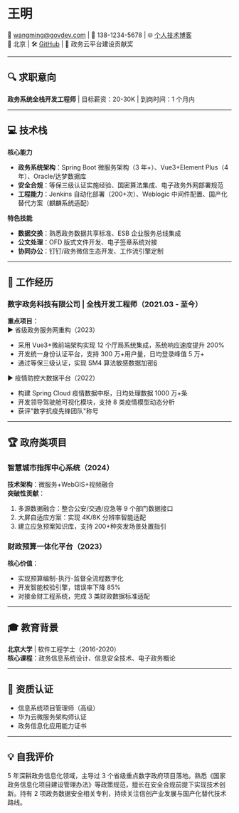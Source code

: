 # 王明

📧 wangming@govdev.com | 📱 138-1234-5678 | 🌐 [个人技术博客](https://wangming.tech)  
📍 北京 | 🛠️ [GitHub](https://github.com/wangming) | 🏅 政务云平台建设贡献奖

---

## 🔍 求职意向

​**政务系统全栈开发工程师**​ | 目标薪资：20-30K | 到岗时间：1 个月内

---

## 💻 技术栈

​**核心能力**​

- ​**政务系统架构**​：Spring Boot 微服务架构（3 年+）、Vue3+Element Plus（4 年）、Oracle/达梦数据库
- ​**安全合规**​：等保三级认证实施经验、国密算法集成、电子政务外网部署规范
- ​**工程能力**​：Jenkins 自动化部署（200+次）、Weblogic 中间件配置、国产化替代方案（麒麟系统适配）

​**特色技能**​

- ​**数据交换**​：熟悉政务数据共享标准、ESB 企业服务总线集成
- ​**公文处理**​：OFD 版式文件开发、电子签章系统对接
- ​**协同办公**​：钉钉/政务微信生态开发、工作流引擎定制

---

## 🚀 工作经历

### ​**数字政务科技有限公司 | 全栈开发工程师（2021.03 - 至今）​**​

​**重点项目**​：  
▶️ 省级政务服务网重构（2023）

- 采用 Vue3+微前端架构实现 12 个厅局系统集成，系统响应速度提升 200%
- 开发统一身份认证平台，支持 300 万+用户量，日均登录峰值 5 万+
- 通过等保三级认证，实现 SM4 算法敏感数据加密[6](@ref)

▶️ 疫情防控大数据平台（2022）

- 构建 Spring Cloud 疫情数据中枢，日均处理数据 1000 万+条
- 开发领导驾驶舱可视化模块，支持 8 类疫情模型动态分析
- 获评"数字抗疫先锋团队"称号

---

## 🏆 政府类项目

### ​**智慧城市指挥中心系统（2024）​**​

​**技术架构**​：微服务+WebGIS+视频融合  
​**突破性贡献**​：

1. 多源数据融合：整合公安/交通/应急等 9 个部门数据接口
2. 大屏自适应方案：实现 4K/8K 分辨率智能适配
3. 建立应急预案知识库，支持 200+种突发场景处置指引

### ​**财政预算一体化平台（2023）​**​

​**核心价值**​：

- 实现预算编制-执行-监督全流程数字化
- 开发智能校验引擎，错误率下降 85%
- 对接金财工程系统，完成 3 类财政数据标准适配

---

## 🎓 教育背景

​**北京大学**​ | 软件工程学士（2016-2020）  
​**核心课程**​：政务信息系统设计、信息安全技术、电子政务概论

---

## 📜 资质认证

- 信息系统项目管理师（高级）
- 华为云微服务架构师认证
- 政务信息化应用能力证书

---

## 💡 自我评价

5 年深耕政务信息化领域，主导过 3 个省级重点数字政府项目落地。熟悉《国家政务信息化项目建设管理办法》等政策规范，擅长在安全合规前提下实现技术创新。持有 2 项政务数据安全相关专利，持续关注信创产业发展与国产化替代技术路线。
